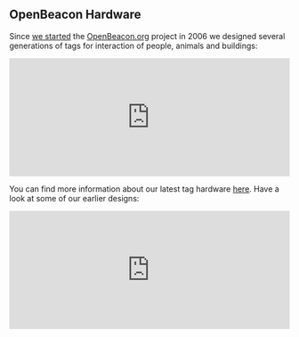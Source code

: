 ## OpenBeacon Hardware ##
Since [we started](#background-information) the [OpenBeacon.org](http://www.openbeacon.org) project in 2006 we designed several generations of tags for interaction of people, animals and buildings:

<iframe src="https://www.flickr.com/photos/alice_zero/2691454645/in/gallery-foolsdelight-72157648030079277/player/" width="100%" height="212" frameborder="0" allowfullscreen webkitallowfullscreen mozallowfullscreen oallowfullscreen msallowfullscreen></iframe>

You can find more information about our latest tag hardware [here](/device.html). Have a look at some of our earlier designs:

<iframe src="https://www.flickr.com/photos/foolsdelight/15457588412/in/set-72157648453854745/player/" width="100%" height="212" frameborder="0" allowfullscreen webkitallowfullscreen mozallowfullscreen oallowfullscreen msallowfullscreen></iframe>
